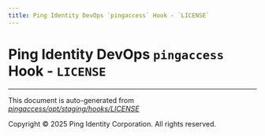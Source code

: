 ```yaml
---
title: Ping Identity DevOps `pingaccess` Hook - `LICENSE`
---
```


# Ping Identity DevOps `pingaccess` Hook - `LICENSE`

---
This document is auto-generated from _[pingaccess/opt/staging/hooks/LICENSE](https://github.com/pingidentity/pingidentity-docker-builds/blob/master/pingaccess/opt/staging/hooks/LICENSE)_

Copyright © 2025 Ping Identity Corporation. All rights reserved.
